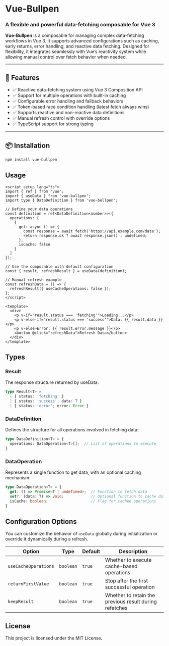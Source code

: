 # Vue-Bullpen

### A flexible and powerful data-fetching composable for Vue 3

**Vue-Bullpen** is a composable for managing complex data-fetching workflows in Vue 3. It supports advanced configurations such as caching, early returns, error handling, and reactive data fetching. Designed for flexibility, it integrates seamlessly with Vue’s reactivity system while allowing manual control over fetch behavior when needed.

---

## 🚀 **Features**

- ✅ Reactive data-fetching system using Vue 3 Composition API  
- ✅ Support for multiple operations with built-in caching  
- ✅ Configurable error handling and fallback behaviors  
- ✅ Token-based race condition handling (latest fetch always wins)  
- ✅ Supports reactive and non-reactive data definitions  
- ✅ Manual refresh control with override options  
- ✅ TypeScript support for strong typing  

---

## 📦 **Installation**

```sh
npm install vue-bullpen
```

## **Usage**
```vue
<script setup lang="ts">
import { ref } from 'vue';
import { useData } from 'vue-bullpen';
import type { DataDefinition } from 'vue-bullpen';

// Define your data operations
const definition = ref<DataDefinition<number>>({
  operations: [
    {
      get: async () => {
        const response = await fetch('https://api.example.com/data');
        return response.ok ? await response.json() : undefined;
      },
      isCache: false
    }
  ]
});

// Use the composable with default configuration
const { result, refreshResult } = useData(definition);

// Manual refresh example
const refreshData = () => {
  refreshResult({ useCacheOperations: false });
};
</script>

<template>
  <div>
    <p v-if="result.status === 'fetching'">Loading...</p>
    <p v-else-if="result.status === 'success'">Data: {{ result.data }}</p>
    <p v-else>Error: {{ result.error.message }}</p>
    <button @click="refreshData">Refresh Data</button>
  </div>
</template>
```

## **Types**

### Result<T>
The response structure returned by useData:

```ts
type Result<T> = 
  | { status: 'fetching' }
  | { status: 'success'; data: T }
  | { status: 'error'; error: Error }
```

### DataDefinition<T>
Defines the structure for all operations involved in fetching data:

```ts
type DataDefinition<T> = {
  operations: DataOperation<T>[];  // List of operations to execute
}
```

### DataOperation<T>
Represents a single function to get data, with an optional caching mechanism:

```ts
type DataOperation<T> = {
  get: () => Promise<T | undefined>;  // Function to fetch data
  set?: (data: T) => void;            // Optional function to cache data
  isCache: boolean;                   // Flag for cached operations
}
```
## **Configuration Options**

You can customize the behavior of `useData` globally during initialization or override it dynamically during a refresh.

| **Option**            | **Type**    | **Default** | **Description**                                      |
|-----------------------|------------|------------|--------------------------------------------------------|
| `useCacheOperations`  | `boolean`  | `true`     | Whether to execute cache-based operations              |
| `returnFirstValue`    | `boolean`  | `true`     | Stop after the first successful operation              |
| `keepResult`          | `boolean`  | `true`     | Whether to retain the previous result during refetches |

## **License**
This project is licensed under the MIT License.
